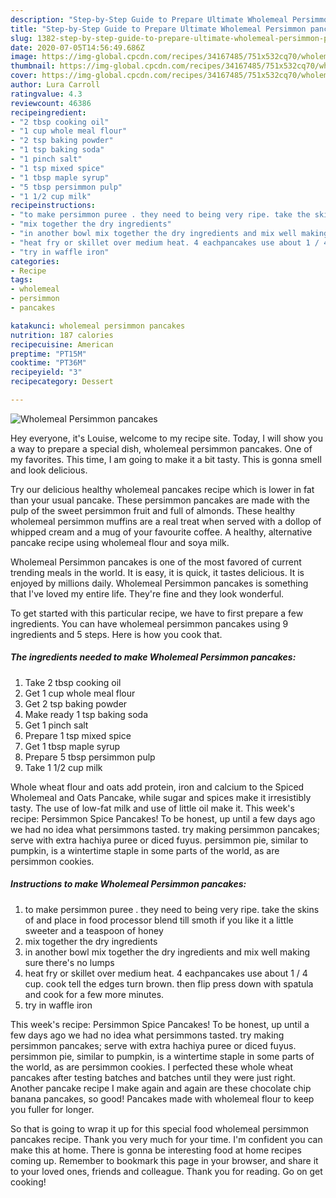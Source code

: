 ```yaml
---
description: "Step-by-Step Guide to Prepare Ultimate Wholemeal Persimmon pancakes"
title: "Step-by-Step Guide to Prepare Ultimate Wholemeal Persimmon pancakes"
slug: 1382-step-by-step-guide-to-prepare-ultimate-wholemeal-persimmon-pancakes
date: 2020-07-05T14:56:49.686Z
image: https://img-global.cpcdn.com/recipes/34167485/751x532cq70/wholemeal-persimmon-pancakes-recipe-main-photo.jpg
thumbnail: https://img-global.cpcdn.com/recipes/34167485/751x532cq70/wholemeal-persimmon-pancakes-recipe-main-photo.jpg
cover: https://img-global.cpcdn.com/recipes/34167485/751x532cq70/wholemeal-persimmon-pancakes-recipe-main-photo.jpg
author: Lura Carroll
ratingvalue: 4.3
reviewcount: 46386
recipeingredient:
- "2 tbsp cooking oil"
- "1 cup whole meal flour"
- "2 tsp baking powder"
- "1 tsp baking soda"
- "1 pinch salt"
- "1 tsp mixed spice"
- "1 tbsp maple syrup"
- "5 tbsp persimmon pulp"
- "1 1/2 cup milk"
recipeinstructions:
- "to make persimmon puree . they need to being very ripe. take the skins of and place in food processor blend till smoth if you like it a little sweeter and a teaspoon of honey"
- "mix together the dry ingredients"
- "in another bowl mix together the dry ingredients and mix well making sure there&#39;s no lumps"
- "heat fry or skillet over medium heat. 4 eachpancakes use about 1 / 4 cup. cook tell the edges turn brown. then flip press down with spatula and cook for a few more minutes."
- "try in waffle iron"
categories:
- Recipe
tags:
- wholemeal
- persimmon
- pancakes

katakunci: wholemeal persimmon pancakes 
nutrition: 187 calories
recipecuisine: American
preptime: "PT15M"
cooktime: "PT36M"
recipeyield: "3"
recipecategory: Dessert

---
```



![Wholemeal Persimmon pancakes](https://img-global.cpcdn.com/recipes/34167485/751x532cq70/wholemeal-persimmon-pancakes-recipe-main-photo.jpg)

Hey everyone, it's Louise, welcome to my recipe site. Today, I will show you a way to prepare a special dish, wholemeal persimmon pancakes. One of my favorites. This time, I am going to make it a bit tasty. This is gonna smell and look delicious.

Try our delicious healthy wholemeal pancakes recipe which is lower in fat than your usual pancake. These persimmon pancakes are made with the pulp of the sweet persimmon fruit and full of almonds. These healthy wholemeal persimmon muffins are a real treat when served with a dollop of whipped cream and a mug of your favourite coffee. A healthy, alternative pancake recipe using wholemeal flour and soya milk.

Wholemeal Persimmon pancakes is one of the most favored of current trending meals in the world. It is easy, it is quick, it tastes delicious. It is enjoyed by millions daily. Wholemeal Persimmon pancakes is something that I've loved my entire life. They're fine and they look wonderful.


To get started with this particular recipe, we have to first prepare a few ingredients. You can have wholemeal persimmon pancakes using 9 ingredients and 5 steps. Here is how you cook that.

<!--inarticleads1-->

##### The ingredients needed to make Wholemeal Persimmon pancakes:

1. Take 2 tbsp cooking oil
1. Get 1 cup whole meal flour
1. Get 2 tsp baking powder
1. Make ready 1 tsp baking soda
1. Get 1 pinch salt
1. Prepare 1 tsp mixed spice
1. Get 1 tbsp maple syrup
1. Prepare 5 tbsp persimmon pulp
1. Take 1 1/2 cup milk


Whole wheat flour and oats add protein, iron and calcium to the Spiced Wholemeal and Oats Pancake, while sugar and spices make it irresistibly tasty. The use of low-fat milk and use of little oil make it. This week&#39;s recipe: Persimmon Spice Pancakes! To be honest, up until a few days ago we had no idea what persimmons tasted. try making persimmon pancakes; serve with extra hachiya puree or diced fuyus. persimmon pie, similar to pumpkin, is a wintertime staple in some parts of the world, as are persimmon cookies. 

<!--inarticleads2-->

##### Instructions to make Wholemeal Persimmon pancakes:

1. to make persimmon puree . they need to being very ripe. take the skins of and place in food processor blend till smoth if you like it a little sweeter and a teaspoon of honey
1. mix together the dry ingredients
1. in another bowl mix together the dry ingredients and mix well making sure there&#39;s no lumps
1. heat fry or skillet over medium heat. 4 eachpancakes use about 1 / 4 cup. cook tell the edges turn brown. then flip press down with spatula and cook for a few more minutes.
1. try in waffle iron


This week&#39;s recipe: Persimmon Spice Pancakes! To be honest, up until a few days ago we had no idea what persimmons tasted. try making persimmon pancakes; serve with extra hachiya puree or diced fuyus. persimmon pie, similar to pumpkin, is a wintertime staple in some parts of the world, as are persimmon cookies. I perfected these whole wheat pancakes after testing batches and batches until they were just right. Another pancake recipe I make again and again are these chocolate chip banana pancakes, so good! Pancakes made with wholemeal flour to keep you fuller for longer. 

So that is going to wrap it up for this special food wholemeal persimmon pancakes recipe. Thank you very much for your time. I'm confident you can make this at home. There is gonna be interesting food at home recipes coming up. Remember to bookmark this page in your browser, and share it to your loved ones, friends and colleague. Thank you for reading. Go on get cooking!

